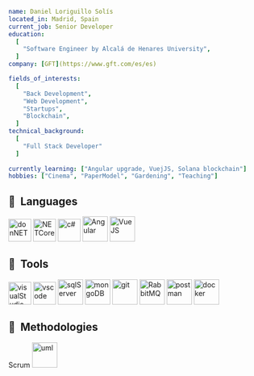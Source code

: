 ```yaml
name: Daniel Loriguillo Solís
located_in: Madrid, Spain
current_job: Senior Developer
education:
  [
    "Software Engineer by Alcalá de Henares University",
  ]
company: [GFT](https://www.gft.com/es/es)

fields_of_interests:
  [
    "Back Development",
    "Web Development",
    "Startups",
    "Blockchain",
  ]
technical_background:
  [
    "Full Stack Developer"
  ]
  
currently_learning: ["Angular upgrade, VuejJS, Solana blockchain"]
hobbies: ["Cinema", "PaperModel", "Gardening", "Teaching"]
```

<h2> 🚀 &nbsp;Languages</h2>
<p align="left">
  <img src="https://cdn.jsdelivr.net/gh/devicons/devicon@latest/icons/dot-net/dot-net-original.svg" alt="donNET" width="45" height="45" />
  <img src="https://cdn.jsdelivr.net/gh/devicons/devicon@latest/icons/dotnetcore/dotnetcore-original.svg" alt="NETCore" width="45" height="45" />                    
  <img src="https://cdn.jsdelivr.net/gh/devicons/devicon@latest/icons/csharp/csharp-original.svg" alt="c#" width="45" height="45" />
  <img src="https://cdn.jsdelivr.net/gh/devicons/devicon@latest/icons/angular/angular-original.svg" alt="Angular" width="50" height="50"/>
  <img src="https://cdn.jsdelivr.net/gh/devicons/devicon@latest/icons/vuejs/vuejs-original.svg" alt="VueJS" width="50" height="50"/> 
</p>
<h2> 🚀 &nbsp;Tools</h2>
<p align="left">
  <img src="https://cdn.jsdelivr.net/gh/devicons/devicon@latest/icons/visualstudio/visualstudio-original.svg" alt="visualStudio" width="45" height="45" />     
  <img src="https://cdn.jsdelivr.net/gh/devicons/devicon/icons/vscode/vscode-original.svg" alt="vscode" width="45" height="45"/>
  <img src="https://cdn.jsdelivr.net/gh/devicons/devicon@latest/icons/azuresqldatabase/azuresqldatabase-original.svg" alt="sqlServer" width="50" height="50"/>
  <img src="https://cdn.jsdelivr.net/gh/devicons/devicon@latest/icons/mongodb/mongodb-original.svg" alt="mongoDB" width="50" height="50"/>
  <img src="https://cdn.jsdelivr.net/gh/devicons/devicon@latest/icons/github/github-original.svg" alt="git" width="50" height="50"/>
  <img src="https://cdn.jsdelivr.net/gh/devicons/devicon@latest/icons/rabbitmq/rabbitmq-original.svg" alt="RabbitMQ" width="50" height="50"/>
  <img src="https://cdn.jsdelivr.net/gh/devicons/devicon@latest/icons/postman/postman-original.svg" alt="postman" width="50" height="50"/>            
  <img src="https://cdn.jsdelivr.net/gh/devicons/devicon@latest/icons/docker/docker-original.svg" alt="docker" width="50" height="50"/>                          
</p>
<h2> 🚀 &nbsp;Methodologies</h2>
<p align="left">
  Scrum
   <img src="https://cdn.jsdelivr.net/gh/devicons/devicon@latest/icons/unifiedmodelinglanguage/unifiedmodelinglanguage-original.svg" alt="uml" width="50" height="50"/>
</p>

